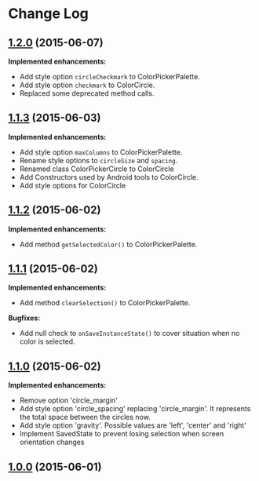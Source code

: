 Change Log
==========

## [1.2.0](https://github.com/sandrolutz/ColorPicker/tree/1.2.0) (2015-06-07)

**Implemented enhancements:**

- Add style option ```circleCheckmark``` to ColorPickerPalette.
- Add style option ```checkmark``` to ColorCircle.
- Replaced some deprecated method calls.

## [1.1.3](https://github.com/sandrolutz/ColorPicker/tree/1.1.3) (2015-06-03)

**Implemented enhancements:**

- Add style option ```maxColumns``` to ColorPickerPalette.
- Rename style options to ```circleSize``` and ```spacing```.
- Renamed class ColorPickerCircle to ColorCircle
- Add Constructors used by Android tools to ColorCircle.
- Add style options for ColorCircle

## [1.1.2](https://github.com/sandrolutz/ColorPicker/tree/1.1.2) (2015-06-02)

**Implemented enhancements:**

- Add method ```getSelectedColor()``` to ColorPickerPalette.


## [1.1.1](https://github.com/sandrolutz/ColorPicker/tree/1.1.1) (2015-06-02)

**Implemented enhancements:**

- Add method ```clearSelection()``` to ColorPickerPalette.

**Bugfixes:**

- Add null check to ```onSaveInstanceState()``` to cover situation when no color is selected.

## [1.1.0](https://github.com/sandrolutz/ColorPicker/tree/1.1.0) (2015-06-02)

**Implemented enhancements:**

- Remove option 'circle_margin'
- Add style option 'circle_spacing' replacing 'circle_margin'. It represents the total space between the circles now.
- Add style option 'gravity'. Possible values are 'left', 'center' and 'right'
- Implement SavedState to prevent losing selection when screen orientation changes

## [1.0.0](https://github.com/sandrolutz/ColorPicker/tree/1.0.0) (2015-06-01)